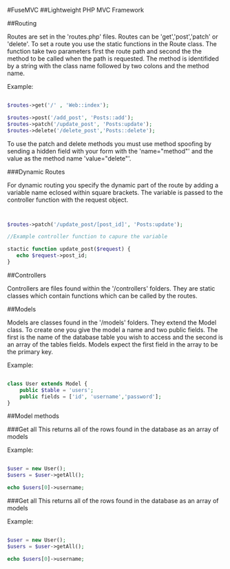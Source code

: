 #FuseMVC
##Lightweight PHP MVC Framework

##Routing

Routes are set in the 'routes.php' files.  Routes can be 'get','post','patch' or 'delete'.
To set a route you use the static functions in the Route class.  The function take two parameters first the route path and second the the method to be called when the path is requested.
The method is identifided by a string with the class name followed by two colons and the method name.

Example:

```php

$routes->get('/' , 'Web::index');

$routes->post('/add_post', 'Posts::add');
$routes->patch('/update_post', 'Posts:update');
$routes->delete('/delete_post','Posts::delete');

```

To use the patch and delete methods you must use method spoofing by sending a hidden field with your form with the 'name="method"' and the value as the method name 'value="delete"'.

###Dynamic Routes 

For dynamic routing you specify the dynamic part of the route by adding a variable name eclosed within square brackets.  The variable is passed to the controller function with the request object.

```php


$routes->patch('/update_post/[post_id]', 'Posts:update');

//Example controller function to capure the variable

stactic function update_post($request) {
   echo $request->post_id;
}

```

##Controllers

Controllers are files found within the '/controllers' folders.  They are static classes which contain functions which can be called by the routes.

##Models

Models are classes found in the '/models' folders.  They extend the Model class.  To create one you give the model a name and two public fields.  The first is the name of the database table you wish to access and the second is an array of the tables fields.
Models expect the first field in the array to be the primary key.

Example:

```php

class User extends Model {
    public $table = 'users';
    public fields = ['id', 'username','password'];
}

```

##Model methods

###Get all
This returns all of the rows found in the database as an array of models

Example:

```php

$user = new User();
$users = $user->getAll();

echo $users[0]->username;

```

###Get all
This returns all of the rows found in the database as an array of models

Example:

```php

$user = new User();
$users = $user->getAll();

echo $users[0]->username;

```




